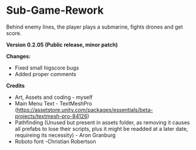 # Sub-Game-Rework

Behind enemy lines, the player plays a submarine, fights drones and get score.

**Version 0.2.05 (Public release, minor patch)**

**Changes:**
  - Fixed small higscore bugs
  - Added proper comments
  
  **Credits**
  - Art, Assets and coding - myself
  - Main Menu Text - TextMeshPro (https://assetstore.unity.com/packages/essentials/beta-projects/textmesh-pro-84126)
  - Pathfinding (Unused but present in assets folder, as removing it causes all prefabs to lose their scripts, plus it might be readded at a later date, requireing its necessity) - Aron Granburg
  - Roboto font -Christian Robertson
